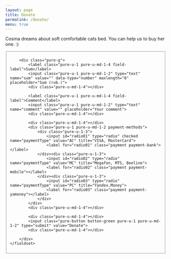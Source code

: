 ```yaml
---
layout: page
title: Donate
permalink: /donate/
menu: true
---
```


Cosma dreams about soft comfortable cats bed. You can help us to buy her one. :)

<form method="POST" action="https://money.yandex.ru/quickpay/confirm.xml" class="pure-form pure-form-stacked" target="_blank">
    <fieldset>
        <input type="hidden" name="receiver" value="410011261306506"> 
        <input type="hidden" name="formcomment" value="Cosma Cat"> 
        <input type="hidden" name="short-dest" value="Cosma Cat"> 
        <input type="hidden" name="quickpay-form" value="donate"> 
        <input type="hidden" name="targets" value="New staff for Cosma"> 
        <input type="hidden" name="successURL" value="http://cosmacat.ru/thankyou/">
        
        <div class="pure-g">
            <label class="pure-u-1 pure-u-md-1-4 field-label">Sum</label>
            <input class="pure-u-1 pure-u-md-1-2" type="text" name="sum" value="" data-type="number" maxlength="6" placeholder="Sum (rub.)">
            <div class="pure-u-md-1-4"></div>

            <label class="pure-u-1 pure-u-md-1-4 field-label">Comment</label>
            <input class="pure-u-1 pure-u-md-1-2" type="text" name="comment" value="" placeholder="Your comment">
            <div class="pure-u-md-1-4"></div>       
        
            <div class="pure-u-md-1-4"></div>
            <div class="pure-u-1 pure-u-md-1-2 payment-methods">
                <div class="pure-u-1-3">
                    <input id="radio01" type="radio" checked name="paymentType" value="AC" title="VISA, MasterCard">        
                    <label for="radio01" class="payment payment-bank"></label>
                </div><div class="pure-u-1-3">
                    <input id="radio02" type="radio" name="paymentType" value="MC" title="Megafon, MTS, Beeline"> 
                    <label for="radio02" class="payment payment-mobile"></label>
                </div><div class="pure-u-1-3">   
                    <input id="radio03" type="radio" name="paymentType" value="PC" title="Yandex.Money">  
                    <label for="radio03" class="payment payment-yamoney"></label> 
                </div>
            </div> 
            <div class="pure-u-md-1-4"></div>          

            <div class="pure-u-md-1-4"></div>
            <input class="pure-button button-green pure-u-1 pure-u-md-1-2" type="submit" value="Donate">
            <div class="pure-u-md-1-4"></div>
            
        </div>
    </fieldset>
</form>

<div class="divider"></div>